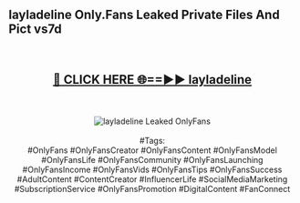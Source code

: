 <h2>layladeline Only.Fans Leaked Private Files And Pict vs7d</h2>
<br>
<div align="center">
<h2><a href="https://mediafiles.top/layladeline" rel="nofollow">🔴 CLICK HERE 🌐==►► layladeline</a></h2>
<br>
<br>
<a href="https://mediafiles.top/layladeline" rel="nofollow" data-target="animated-image.originalLink"><img src="https://i.ibb.co.com/WyWwxjT/player-gif2.gif" alt="layladeline Leaked OnlyFans" style="max-width: 100%; display: inline-block;" data-target="animated-image.originalImage"></a>
<br><br>
#Tags:
<br>
#OnlyFans #OnlyFansCreator #OnlyFansContent #OnlyFansModel #OnlyFansLife #OnlyFansCommunity #OnlyFansLaunching #OnlyFansIncome #OnlyFansVids #OnlyFansTips #OnlyFansSuccess #AdultContent #ContentCreator #InfluencerLife #SocialMediaMarketing #SubscriptionService #OnlyFansPromotion #DigitalContent #FanConnect
</div>
<br>